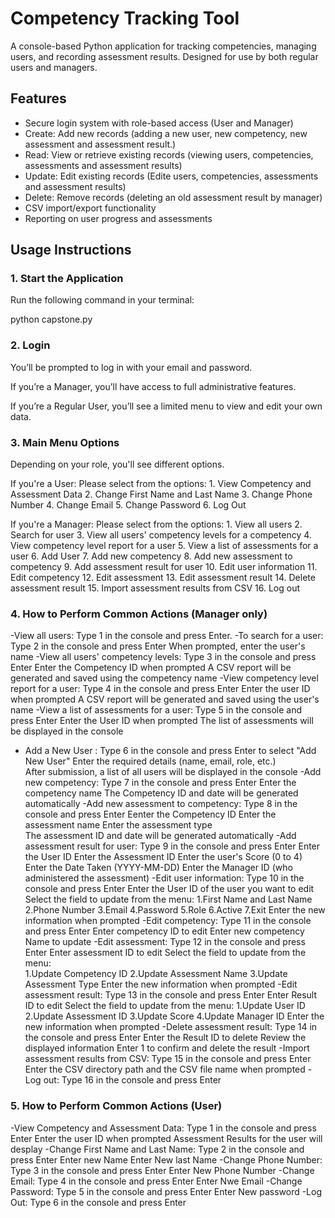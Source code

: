 # Competency Tracking Tool

A console-based Python application for tracking competencies, managing users, and recording assessment results. Designed for use by both regular users and managers.

## Features

- Secure login system with role-based access (User and Manager)
- Create: Add new records (adding a new user, new competency, new assessment and assessment result.)
- Read: View or retrieve existing records (viewing users, competencies, assessments and assessment results)
- Update: Edit existing records (Edite users, competencies, assessments and assessment results)
- Delete: Remove records (deleting an old assessment result by manager)
- CSV import/export functionality
- Reporting on user progress and assessments

## Usage Instructions

### 1. Start the Application

Run the following command in your terminal:

python capstone.py

### 2. Login

You’ll be prompted to log in with your email and password.

If you’re a Manager, you’ll have access to full administrative features.

If you’re a Regular User, you’ll see a limited menu to view and edit your own data.

### 3. Main Menu Options
Depending on your role, you'll see different options.

If you're a User:
Please select from the options:
    1. View Competency and Assessment Data
    2. Change First Name and Last Name
    3. Change Phone Number
    4. Change Email
    5. Change Password
    6. Log Out

If you're a Manager:
Please select from the options:
    1. View all users
    2. Search for user
    3. View all users' competency levels for a competency
    4. View competency level report for a user
    5. View a list of assessments for a user
    6. Add User
    7. Add new competency
    8. Add new assessment to competency
    9. Add assessment result for user
    10. Edit user information
    11. Edit competency
    12. Edit assessment
    13. Edit assessment result
    14. Delete assessment result
    15. Import assessment results from CSV
    16. Log out

### 4. How to Perform Common Actions (Manager only)
-View all users: Type 1 in the console and press Enter. 
-To search for a user:
    Type 2 in the console and press Enter
    When prompted, enter the user's name 
-View all users' competency levels:
    Type 3 in the console and press Enter
    Enter the Competency ID when prompted
    A CSV report will be generated and saved using the competency name
-View competency level report for a user:
    Type 4 in the console and press Enter
    Enter the user ID when prompted
    A CSV report will be generated and saved using the user's name
-View a list of assessments for a user:
    Type 5 in the console and press Enter
    Enter the User ID when prompted
    The list of assessments will be displayed in the console
- Add a New User :
    Type 6 in the console and press Enter to select "Add New User"
    Enter the required details (name, email, role, etc.)    
    After submission, a list of all users will be displayed in the console
-Add new competency:
    Type 7 in the console and press Enter
    Enter the competency name 
    The Competency ID and date will be generated automatically
-Add new assessment to competency:
    Type 8 in the console and press Enter
    Eenter the Competency ID
    Enter the assessment name
    Enter the assessment type  
    The assessment ID and date will be generated automatically
-Add assessment result for user:
    Type 9 in the console and press Enter
    Enter the User ID
    Enter the Assessment ID
    Enter the user's Score (0 to 4)
    Enter the Date Taken (YYYY-MM-DD)
    Enter the Manager ID (who administered the assessment)
-Edit user information:
    Type 10 in the console and press Enter
    Enter the User ID of the user you want to edit
    Select the field to update from the menu:
        1.First Name and Last Name
        2.Phone Number
        3.Email
        4.Password
        5.Role
        6.Active
        7.Exit
    Enter the new information when prompted
-Edit competency:
    Type 11 in the console and press Enter
    Enter competency ID to edit
    Enter new competency Name to update
-Edit assessment:
    Type 12 in the console and press Enter
    Enter assessment ID to edit
    Select the field to update from the menu:    
        1.Update Competency ID
        2.Update Assessment Name
        3.Update Assessment Type
    Enter the new information when prompted
-Edit assessment result:
    Type 13 in the console and press Enter
    Enter Result ID to edit
    Select the field to update from the menu:
        1.Update User ID
        2.Update Assessment ID
        3.Update Score
        4.Update Manager ID
    Enter the new information when prompted
-Delete assessment result:
    Type 14 in the console and press Enter
    Enter the Result ID to delete
    Review the displayed information
    Enter 1 to confirm and delete the result
-Import assessment results from CSV:
    Type 15 in the console and press Enter
    Enter the CSV directory path and the CSV file name when prompted
-Log out:
    Type 16 in the console and press Enter

### 5. How to Perform Common Actions (User)
-View Competency and Assessment Data:
    Type 1 in the console and press Enter
    Enter the user ID when prompted
    Assessment Results for the user will desplay
-Change First Name and Last Name:
    Type 2 in the console and press Enter
    Enter new Name
    Enter New last Name
-Change Phone Number:
    Type 3 in the console and press Enter
    Enter New Phone Number
-Change Email:
    Type 4 in the console and press Enter
    Enter Nwe Email
-Change Password:
    Type 5 in the console and press Enter
    Enter New password
-Log Out:
    Type 6 in the console and press Enter



